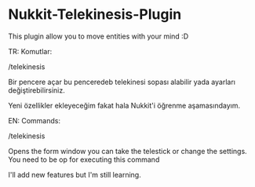# Nukkit-Telekinesis-Plugin
This plugin allow you to move entities with your mind :D

TR:
Komutlar:

/telekinesis

Bir pencere açar bu penceredeb telekinesi sopası alabilir yada ayarları değiştirebilirsiniz.

Yeni özellikler ekleyeceğim fakat hala Nukkit'i öğrenme aşamasındayım.

EN:
Commands:

/telekinesis

Opens the form window you can take the telestick or change the settings.
You need to be op for executing this command

I'll add new features but I'm still learning.
